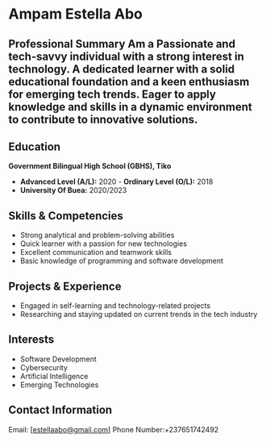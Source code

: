 # Ampam Estella Abo

## Professional Summary Am a Passionate and tech-savvy individual with a strong interest in technology. A dedicated learner with a solid educational foundation and a keen enthusiasm for emerging tech trends. Eager to apply knowledge and skills in a dynamic environment to contribute to innovative solutions. 

## Education 
**Government Bilingual High School (GBHS), Tiko** 
- **Advanced Level (A/L):** 2020 - **Ordinary Level (O/L):** 2018 
- **University Of Buea:** 2020/2023

## Skills & Competencies 
- Strong analytical and problem-solving abilities 
- Quick learner with a passion for new technologies 
- Excellent communication and teamwork skills 
- Basic knowledge of programming and software development 

## Projects & Experience 
- Engaged in self-learning and technology-related projects 
- Researching and staying updated on current trends in the tech industry 

## Interests 
- Software Development 
- Cybersecurity 
- Artificial Intelligence 
- Emerging Technologies 

## Contact Information 
Email: [estellaabo@gmail.com]
Phone Number:+237651742492
